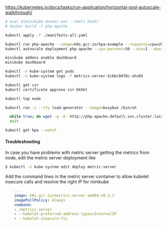 
https://kubernetes.io/docs/tasks/run-application/horizontal-pod-autoscale-walkthrough/


```bash
# eval $(minikube docker-env --shell bash)
# docker build -t php-apache .

kubectl apply -f ./manifests-all.yaml

kubectl run php-apache --image=k8s.gcr.io/hpa-example --requests=cpu=200m --expose --port=80
kubectl autoscale deployment php-apache --cpu-percent=50 --min=1 --max=10

minikube addons enable dashboard
minikube dashboard

kubectl -n kube-system get pods
kubectl -n kube-system logs -f metrics-server-5cbbc84f8c-xhv65

kubectl get csr
kubectl certificate approve csr-6khkt

kubectl top node

kubectl run -i --tty load-generator --image=busybox /bin/sh

  while true; do wget -q -O- http://php-apache.default.svc.cluster.local; done
  exit

kubectl get hpa --watch

```

#### Troubleshooting 

In case you have problems with metric server getting the metrics from node, edit the metric server deployment like
```bash
$ kubectl -n kube-system edit deploy metric-server
```

Add the command lines in the metric server container to allow kubelet insecure calls and resolve the right IP for minikube
```yaml
    ...
    image: k8s.gcr.io/metrics-server-amd64:v0.3.1
    imagePullPolicy: Always
    command:
    - /metrics-server
    - --kubelet-preferred-address-types=InternalIP
    - --kubelet-insecure-tls
    ...
```

